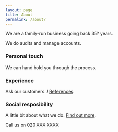```yaml
---
layout: page
title: About
permalink: /about/
---
```


We are a family-run business going back 35? years.

We do audits and manage accounts.

### Personal touch
We can hand hold you through the process.

### Experience
Ask our customers..! [References](/references).


### Social resposibility
A little bit about what we do. [Find out more](somewhere).


Call us on 020 XXX XXXX